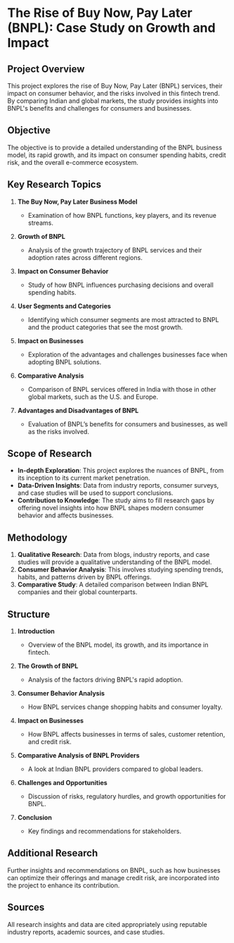 # **The Rise of Buy Now, Pay Later (BNPL): Case Study on Growth and Impact**

## **Project Overview**
This project explores the rise of Buy Now, Pay Later (BNPL) services, their impact on consumer behavior, and the risks involved in this fintech trend. By comparing Indian and global markets, the study provides insights into BNPL's benefits and challenges for consumers and businesses.

## **Objective**
The objective is to provide a detailed understanding of the BNPL business model, its rapid growth, and its impact on consumer spending habits, credit risk, and the overall e-commerce ecosystem.

## **Key Research Topics**
1. **The Buy Now, Pay Later Business Model**
   - Examination of how BNPL functions, key players, and its revenue streams.

2. **Growth of BNPL**
   - Analysis of the growth trajectory of BNPL services and their adoption rates across different regions.

3. **Impact on Consumer Behavior**
   - Study of how BNPL influences purchasing decisions and overall spending habits.

4. **User Segments and Categories**
   - Identifying which consumer segments are most attracted to BNPL and the product categories that see the most growth.

5. **Impact on Businesses**
   - Exploration of the advantages and challenges businesses face when adopting BNPL solutions.

6. **Comparative Analysis**
   - Comparison of BNPL services offered in India with those in other global markets, such as the U.S. and Europe.

7. **Advantages and Disadvantages of BNPL**
   - Evaluation of BNPL’s benefits for consumers and businesses, as well as the risks involved.

## **Scope of Research**
- **In-depth Exploration**: This project explores the nuances of BNPL, from its inception to its current market penetration.
- **Data-Driven Insights**: Data from industry reports, consumer surveys, and case studies will be used to support conclusions.
- **Contribution to Knowledge**: The study aims to fill research gaps by offering novel insights into how BNPL shapes modern consumer behavior and affects businesses.

## **Methodology**
1. **Qualitative Research**: Data from blogs, industry reports, and case studies will provide a qualitative understanding of the BNPL model.
2. **Consumer Behavior Analysis**: This involves studying spending trends, habits, and patterns driven by BNPL offerings.
3. **Comparative Study**: A detailed comparison between Indian BNPL companies and their global counterparts.

## **Structure**
1. **Introduction**
   - Overview of the BNPL model, its growth, and its importance in fintech.

2. **The Growth of BNPL**
   - Analysis of the factors driving BNPL's rapid adoption.

3. **Consumer Behavior Analysis**
   - How BNPL services change shopping habits and consumer loyalty.

4. **Impact on Businesses**
   - How BNPL affects businesses in terms of sales, customer retention, and credit risk.

5. **Comparative Analysis of BNPL Providers**
   - A look at Indian BNPL providers compared to global leaders.

6. **Challenges and Opportunities**
   - Discussion of risks, regulatory hurdles, and growth opportunities for BNPL.

7. **Conclusion**
   - Key findings and recommendations for stakeholders.

## **Additional Research**
Further insights and recommendations on BNPL, such as how businesses can optimize their offerings and manage credit risk, are incorporated into the project to enhance its contribution.

## **Sources**
All research insights and data are cited appropriately using reputable industry reports, academic sources, and case studies.
